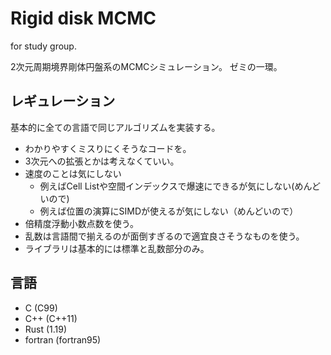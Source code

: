 # Rigid disk MCMC

for study group.

2次元周期境界剛体円盤系のMCMCシミュレーション。
ゼミの一環。

## レギュレーション
基本的に全ての言語で同じアルゴリズムを実装する。

- わかりやすくミスりにくそうなコードを。
- 3次元への拡張とかは考えなくていい。
- 速度のことは気にしない
    - 例えばCell Listや空間インデックスで爆速にできるが気にしない(めんどいので)
    - 例えば位置の演算にSIMDが使えるが気にしない（めんどいので）
- 倍精度浮動小数点数を使う。
- 乱数は言語間で揃えるのが面倒すぎるので適宜良さそうなものを使う。
- ライブラリは基本的には標準と乱数部分のみ。

## 言語

* C (C99)
* C++ (C++11)
* Rust (1.19)
* fortran (fortran95)
